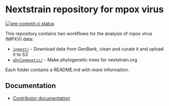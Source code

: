 # Nextstrain repository for mpox virus

[![pre-commit.ci status](https://results.pre-commit.ci/badge/github/nextstrain/monkeypox/master.svg)](https://results.pre-commit.ci/latest/github/nextstrain/monkeypox/master)

This repository contains two workflows for the analysis of mpox virus (MPXV) data:

- [`ingest/`](./ingest) - Download data from GenBank, clean and curate it and upload it to S3
- [`phylogenetic/`](./phylogenetic) - Make phylogenetic trees for nextstrain.org

Each folder contains a README.md with more information.

## Documentation

- [Contributor documentation](./CONTRIBUTING.md)
